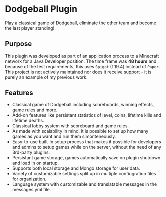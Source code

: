 # Dodgeball Plugin
Play a classical game of Dodgeball, eliminate the other team and become the last player standing!

## Purpose
This plugin was developed as part of an application process to a Minecraft network for a Java Developer position. The time frame was **48 hours** and because of the test requirements, this uses `Spigot` (1.19.4) instead  of `Paper`. This project is not actively maintained nor does it receive support - it is purely an example of my previous work.

## Features
- Classical game of Dodgeball including scoreboards, winning effects, game rules and more.
- Add-on features like persistant statistics of level, coins, lifetime kills and lifetime deaths.
- Classical lobby system with scoreboard and game rules.
- As made with scalability in mind, it is possible to set up how many games as you want and run them simonteneously.
- Easy-to-use built-in setup process that makes it possible for developers and admins to setup games while on the server, without the need of any 3rd-party plugins.
- Persistant game storage, games automatically save on plugin shutdown and load in on startup.
- Supports both local storage and Mongo storage for user data.
- Variety of customizable settings split up in multiple confiugration files for organization.
- Language system with customizable and translatable messages in the messages.yml file.
